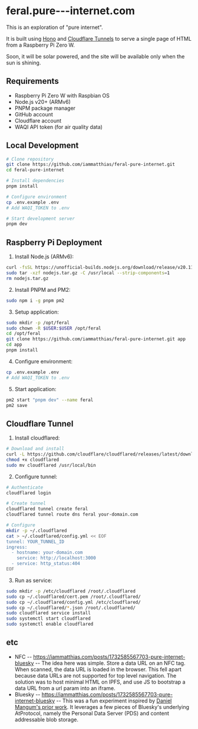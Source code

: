 # feral.pure---internet.com

This is an exploration of "pure internet".

It is built using [Hono](https://hono.dev/) and [Cloudflare Tunnels](https://www.cloudflare.com/products/tunnel/) to serve a single page of HTML from a Raspberry Pi Zero W.

Soon, it will be solar powered, and the site will be available only when the sun is shining.

## Requirements

- Raspberry Pi Zero W with Raspbian OS
- Node.js v20+ (ARMv6)
- PNPM package manager
- GitHub account
- Cloudflare account
- WAQI API token (for air quality data)

## Local Development

```bash
# Clone repository
git clone https://github.com/iammatthias/feral-pure-internet.git
cd feral-pure-internet

# Install dependencies
pnpm install

# Configure environment
cp .env.example .env
# Add WAQI_TOKEN to .env

# Start development server
pnpm dev
```

## Raspberry Pi Deployment

1. Install Node.js (ARMv6):

```bash
curl -fsSL https://unofficial-builds.nodejs.org/download/release/v20.11.1/node-v20.11.1-linux-armv6l.tar.gz -o nodejs.tar.gz
sudo tar -xzf nodejs.tar.gz -C /usr/local --strip-components=1
rm nodejs.tar.gz
```

2. Install PNPM and PM2:

```bash
sudo npm i -g pnpm pm2
```

3. Setup application:

```bash
sudo mkdir -p /opt/feral
sudo chown -R $USER:$USER /opt/feral
cd /opt/feral
git clone https://github.com/iammatthias/feral-pure-internet.git app
cd app
pnpm install
```

4. Configure environment:

```bash
cp .env.example .env
# Add WAQI_TOKEN to .env
```

5. Start application:

```bash
pm2 start "pnpm dev" --name feral
pm2 save
```

## Cloudflare Tunnel

1. Install cloudflared:

```bash
# Download and install
curl -L https://github.com/cloudflare/cloudflared/releases/latest/download/cloudflared-linux-arm > cloudflared
chmod +x cloudflared
sudo mv cloudflared /usr/local/bin
```

2. Configure tunnel:

```bash
# Authenticate
cloudflared login

# Create tunnel
cloudflared tunnel create feral
cloudflared tunnel route dns feral your-domain.com

# Configure
mkdir -p ~/.cloudflared
cat > ~/.cloudflared/config.yml << EOF
tunnel: YOUR_TUNNEL_ID
ingress:
  - hostname: your-domain.com
    service: http://localhost:3000
  - service: http_status:404
EOF
```

3. Run as service:

```bash
sudo mkdir -p /etc/cloudflared /root/.cloudflared
sudo cp ~/.cloudflared/cert.pem /root/.cloudflared/
sudo cp ~/.cloudflared/config.yml /etc/cloudflared/
sudo cp ~/.cloudflared/*.json /root/.cloudflared/
sudo cloudflared service install
sudo systemctl start cloudflared
sudo systemctl enable cloudflared
```

## etc

- NFC
  -- https://iammatthias.com/posts/1732585567703-pure-internet-bluesky
  -- The idea here was simple. Store a data URL on an NFC tag. When scanned, the data URL is loaded in the browser. This fell apart because data URLs are not supported for top level navigation. The solution was to host minimal HTML on IPFS, and use JS to bootstrap a data URL from a url param into an iframe.
- Bluesky
  -- https://iammatthias.com/posts/1732585567703-pure-internet-bluesky
  -- This was a fun experiment inspired by [Daniel Mangum's prior work](https://danielmangum.com/posts/this-website-is-hosted-on-bluesky/). It leverages a few pieces of Bluesky's underlying AtProtocol, namely the Personal Data Server (PDS) and content addressable blob storage.
